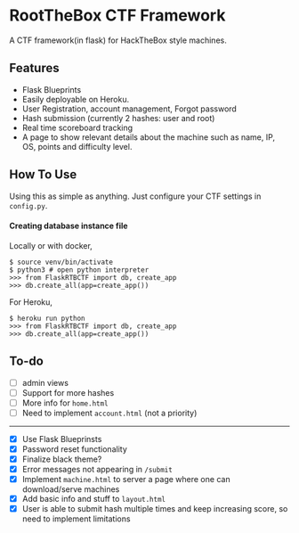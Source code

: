 # RootTheBox CTF Framework

A CTF framework(in flask) for HackTheBox style machines. 

## Features

* Flask Blueprints
* Easily deployable on Heroku.
* User Registration, account management, Forgot password
* Hash submission (currently 2 hashes: user and root)
* Real time scoreboard tracking
* A page to show relevant details about the machine such as name, IP, OS, points and difficulty level. 

## How To Use

Using this as simple as anything. Just configure your CTF settings in `config.py`.

#### Creating database instance file

Locally or with docker,

	$ source venv/bin/activate
	$ python3 # open python interpreter
	>>> from FlaskRTBCTF import db, create_app
	>>> db.create_all(app=create_app())

For Heroku, 

	$ heroku run python
	>>> from FlaskRTBCTF import db, create_app
	>>> db.create_all(app=create_app())

## To-do

- [ ] admin views
- [ ] Support for more hashes
- [ ] More info for `home.html`
- [ ] Need to implement `account.html` (not a priority)

<hr/>

- [x] Use Flask Blueprinsts
- [x] Password reset functionality
- [x] Finalize black theme?
- [x] Error messages not appearing in `/submit`
- [x] Implement `machine.html` to server a page where one can download/serve machines
- [x] Add basic info and stuff to `layout.html`
- [x] User is able to submit hash multiple times and keep increasing score, so need to implement limitations
